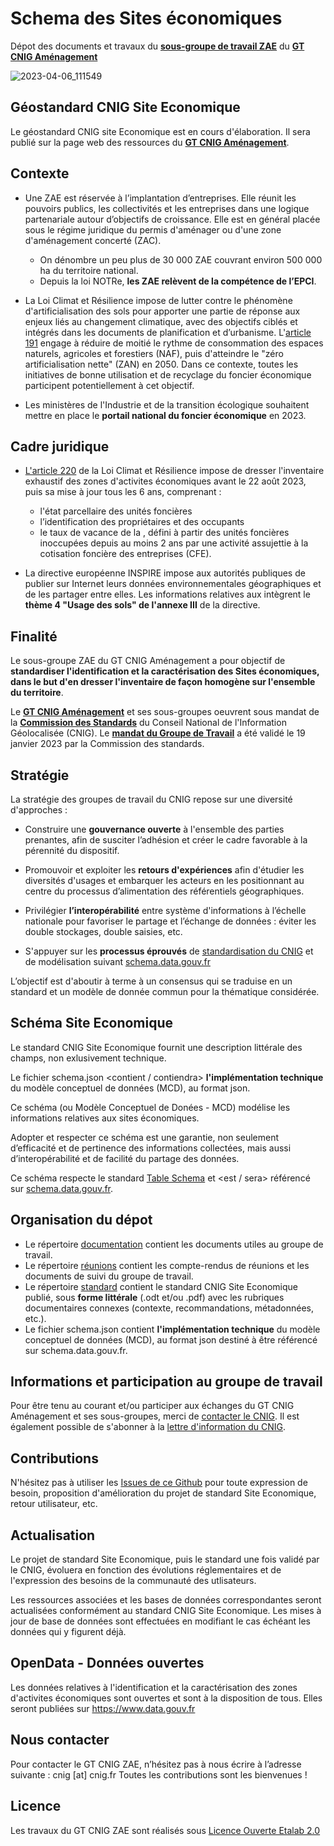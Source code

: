 # Schema des Sites économiques
Dépot des documents et travaux du **[sous-groupe de travail ZAE](http://cnig.gouv.fr/gt-friches-a25940.html#Sous-groupe-ZAE)** du **[GT CNIG Aménagement](http://cnig.gouv.fr/gt-friches-a25940.html)**

![2023-04-06_111549](https://user-images.githubusercontent.com/79853274/230332190-26e6fc6e-bea4-44b4-9a5d-305de823d83c.png)

## Géostandard CNIG Site Economique

Le géostandard CNIG site Economique est en cours d'élaboration. Il sera publié sur la page web des ressources du **[GT CNIG Aménagement](http://cnig.gouv.fr/gt-friches-a25940.html)**.

## Contexte

- Une ZAE est réservée à l’implantation d’entreprises. Elle réunit les pouvoirs publics, les collectivités et les entreprises dans une logique partenariale autour d’objectifs de croissance. Elle est en général placée sous le régime juridique du permis d'aménager ou d'une zone d'aménagement concerté (ZAC).
  - On dénombre un peu plus de 30 000 ZAE couvrant environ 500 000 ha du territoire national.
  - Depuis la loi NOTRe, **les ZAE relèvent de la compétence de l’EPCI**.

- La Loi Climat et Résilience impose de lutter contre le phénomène d'artificialisation des sols pour apporter une partie de réponse aux enjeux liés au changement climatique, avec des objectifs ciblés et intégrés dans les documents de planification et d’urbanisme. L'[article 191](https://www.legifrance.gouv.fr/jorf/article_jo/JORFARTI000043957220) engage à réduire de moitié le rythme de consommation des espaces naturels, agricoles et forestiers (NAF), puis d'atteindre le "zéro artificialisation nette" (ZAN) en 2050. Dans ce contexte, toutes les initiatives de bonne utilisation et de recyclage du foncier économique participent potentiellement à cet objectif.

- Les ministères de l'Industrie et de la transition écologique souhaitent mettre en place le **portail national du foncier économique** en 2023. 

## Cadre juridique

- [L'article 220](https://www.legifrance.gouv.fr/jorf/article_jo/JORFARTI000043957249) de la Loi Climat et Résilience impose de dresser l'inventaire exhaustif des zones d'activites économiques avant le 22 août 2023, puis sa mise à jour tous les 6 ans, comprenant :
  - l'état parcellaire des unités foncières
  - l’identification des propriétaires et des occupants
  - le taux de vacance de la , défini à partir des unités foncières inoccupées depuis au moins 2 ans par une activité assujettie à la cotisation foncière des entreprises (CFE).
  
- La directive européenne INSPIRE impose aux autorités publiques de publier sur Internet leurs données environnementales géographiques et de les partager entre elles. Les informations relatives aux  intègrent le **thème 4 "Usage des sols" de l'annexe III** de la directive.

## Finalité
Le sous-groupe ZAE du GT CNIG Aménagement a pour objectif de **standardiser l'identification et la caractérisation des Sites économiques, dans le but d'en dresser l'inventaire de façon homogène sur l'ensemble du territoire**.

Le **[GT CNIG Aménagement](http://cnig.gouv.fr/gt-friches-a25940.html)** et ses sous-groupes oeuvrent sous mandat de la **[Commission des Standards](http://cnig.gouv.fr/?page_id=640)** du Conseil National de l'Information Géolocalisée (CNIG). Le **[mandat du Groupe de Travail](http://cnig.gouv.fr/IMG/pdf/230119_mandat_gt_cnig_amenagement.pdf)** a été validé le 19 janvier 2023 par la Commission des standards.

## Stratégie

La stratégie des groupes de travail du CNIG repose sur une diversité d'approches :

- Construire une **gouvernance ouverte** à l'ensemble des parties prenantes, afin de susciter l’adhésion et créer le cadre favorable à la pérennité du dispositif.

- Promouvoir et exploiter les **retours d'expériences** afin d'étudier les diversités d'usages et embarquer les acteurs en les positionnant au centre du processus d’alimentation des référentiels géographiques.
    
- Privilégier **l’interopérabilité** entre système d'informations à l’échelle nationale pour favoriser le partage et l’échange de données : éviter les double stockages, double saisies, etc.

- S'appuyer sur les **processus éprouvés** de [standardisation du CNIG](http://cnig.gouv.fr/les-standards-cnig-a18959.html#Etapes-de-creation-d-un-Standard-CNIG) et de modélisation suivant [schema.data.gouv.fr](https://guides.etalab.gouv.fr/producteurs-schemas/)

L’objectif est d'aboutir à terme à un consensus qui se traduise en un standard et un modèle de donnée commun pour la thématique considérée.

## Schéma Site Economique

Le standard CNIG Site Economique fournit une description littérale des champs, non exlusivement technique.

Le fichier schema.json <contient / contiendra> **l'implémentation technique** du modèle conceptuel de données (MCD), au format json.

Ce schéma (ou Modèle Conceptuel de Donées - MCD) modélise les informations relatives aux sites économiques.

Adopter et respecter ce schéma est une garantie, non seulement d’efficacité et de pertinence des informations collectées, mais aussi d’interopérabilité et de facilité du partage des données.

Ce schéma respecte le standard [Table Schema](https://specs.frictionlessdata.io/table-schema/) et <est / sera> référencé sur [schema.data.gouv.fr](https://schema.data.gouv.fr). 

## Organisation du dépot

* Le répertoire [documentation](https://github.com/cnigfr/zones-activites-economiques/tree/main/documentation) contient les documents utiles au groupe de travail.
* Le répertoire [réunions](https://github.com/cnigfr/zones-activites-economiques/tree/main/r%C3%A9unions) contient les compte-rendus de réunions et les documents de suivi du groupe de travail.
* Le répertoire [standard](https://github.com/cnigfr/zones-activites-economiques/tree/main/standard) contient le standard CNIG Site Economique publié, sous **forme littérale** (.odt et/ou .pdf) avec les rubriques documentaires connexes (contexte, recommandations, métadonnées, etc.).
* Le fichier schema.json contient **l'implémentation technique** du modèle conceptuel de données (MCD), au format json destiné à être référencé sur schema.data.gouv.fr.

## Informations et participation au groupe de travail
Pour être tenu au courant et/ou participer aux échanges du GT CNIG Aménagement et ses sous-groupes, merci de [contacter le CNIG](http://cnig.gouv.fr/spip.php?page=contact). Il est également possible de s'abonner à la [lettre d'information du CNIG](http://cnig.gouv.fr/).

## Contributions
N'hésitez pas à utiliser les [Issues de ce Github](https://github.com/cnigfr/zones-activites-economiques/issues) pour toute expression de besoin, proposition d'amélioration du projet de standard Site Economique, retour utilisateur, etc.

## Actualisation
Le projet de standard Site Economique, puis le standard une fois validé par le CNIG, évoluera en fonction des évolutions réglementaires et de l'expression des besoins de la communauté des utlisateurs.

Les ressources associées et les bases de données correspondantes seront actualisées conformément au standard CNIG Site Economique.
Les mises à jour de base de données sont effectuées en modifiant le cas échéant les données qui y figurent déjà.

## OpenData - Données ouvertes
Les données relatives à l'identification et la caractérisation des zones d'activites économiques sont ouvertes et sont à la disposition de tous.
Elles seront publiées sur https://www.data.gouv.fr

## Nous contacter
Pour contacter le GT CNIG ZAE, n’hésitez pas à nous écrire à l’adresse suivante : cnig [at] cnig.fr
Toutes les contributions sont les bienvenues !

## Licence
Les travaux du GT CNIG ZAE sont réalisés sous [Licence Ouverte Etalab 2.0](https://www.etalab.gouv.fr/licence-ouverte-open-licence/)

